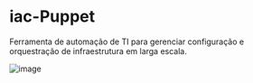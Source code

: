 # iac-Puppet
Ferramenta de automação de TI para gerenciar configuração e orquestração de infraestrutura em larga escala.


![image](https://user-images.githubusercontent.com/58369775/224510773-3c5fd8df-091d-4b91-81b7-2230da4e4bdd.png)
